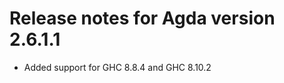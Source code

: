 Release notes for Agda version 2.6.1.1
======================================

* Added support for GHC 8.8.4 and GHC 8.10.2
